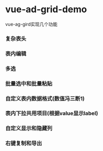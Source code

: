 # vue-ad-grid-demo
vue-ag-gird实现几个功能
### 复杂表头
### 表内编辑
### 多选
### 批量选中和批量粘贴
### 自定义表内数据格式(数值冯三断1)
### 表内下拉共用项目(根据value显示label)
### 自定义显示和隐藏列
### 右键复制和导出
